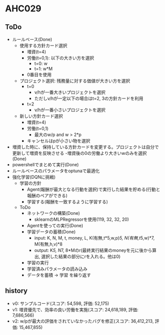 # AHC029

## ToDo

- ルールベース(Done)
  - 使用する方針カード選択
    - 増資(t=4)
    - 労働(t=0,1): 以下の大きい方を選択
      - t=0: w
      - t=1: w*M
    - 0番目を使用
  - プロジェクト選択: 残務量に対する価値が大きい方を選択
    - t=0
      - v/hが一番大きいプロジェクトを選択
      - ただしv/hが一定以下の場合はt=2, 3の方針カードを利用
    - t=2
      - v/hが一番小さいプロジェクトを選択
  - 新しい方針カード選択
    - 増資(t=4)
    - 労働(t=0,1)
      - 最大のw/p and w > 2*p
    - キャンセルはpが小さい物を選択
- 増資した時に、保持している方針カードを変更する。プロジェクトは自分で更新して増資を反映させる
-増資後の0の労働より大きいwのみを選択(Done)
- powershellでまとめて実行(Done)
- ルールベースのパラメータをoptunaで最適化
- 強化学習(DQNに挑戦)
  - 学習の方針
    - Agent(報酬が最大となる行動を選択)で実行した結果を貯める(行動と報酬のペアができる)
    - 学習する(報酬を一致するように学習する)
  - ToDo
    - ネットワークの構築(Done)
      - sklearnのMLPRegressorを使用(119, 32, 32, 20)
    - Agentを使っての実行(Done)
    - 学習データの蓄積(Done)
      - input: K, N, M, t, money, L, K(有無,t*5,w,p)*5, N(有無,t*5,w)*7, M(有無,h,v)*8
      - output: K*5, N*7, 8*Mのr(最終実行結果のmoneyを元に後から算出, 選択した結果の部分にrを入れる。他は0)
    - 学習の実行
    - 学習済みパラメータの読み込み
    - データを蓄積 -> 学習 を繰り返す

## history

- v0: サンプルコード(スコア: 54,598, 評価: 52,175)
- v1: 増資優先で、効率の良い労働を実施(スコア: 24,618,189, 評価: 7,686,566)
- v2: w/pが最大の評価をされていなかったバグを修正(スコア: 36,412,213, 評価: 15,467,855)
